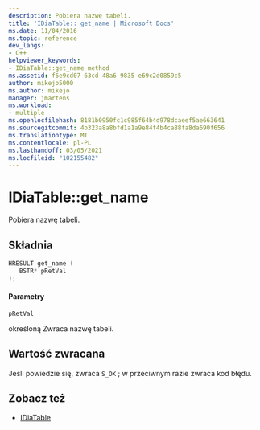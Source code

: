 ```yaml
---
description: Pobiera nazwę tabeli.
title: 'IDiaTable:: get_name | Microsoft Docs'
ms.date: 11/04/2016
ms.topic: reference
dev_langs:
- C++
helpviewer_keywords:
- IDiaTable::get_name method
ms.assetid: f6e9cd07-63cd-48a6-9835-e69c2d0859c5
author: mikejo5000
ms.author: mikejo
manager: jmartens
ms.workload:
- multiple
ms.openlocfilehash: 8181b0950fc1c985f64b4d978dcaeef5ae663641
ms.sourcegitcommit: 4b323a8a8bfd1a1a9e84f4b4ca88fa8da690f656
ms.translationtype: MT
ms.contentlocale: pl-PL
ms.lasthandoff: 03/05/2021
ms.locfileid: "102155482"
---
```

# <a name="idiatableget_name"></a>IDiaTable::get_name
Pobiera nazwę tabeli.

## <a name="syntax"></a>Składnia

```C++
HRESULT get_name ( 
   BSTR* pRetVal
);
```

#### <a name="parameters"></a>Parametry
 `pRetVal`

określoną Zwraca nazwę tabeli.

## <a name="return-value"></a>Wartość zwracana
 Jeśli powiedzie się, zwraca `S_OK` ; w przeciwnym razie zwraca kod błędu.

## <a name="see-also"></a>Zobacz też
- [IDiaTable](../../debugger/debug-interface-access/idiatable.md)

